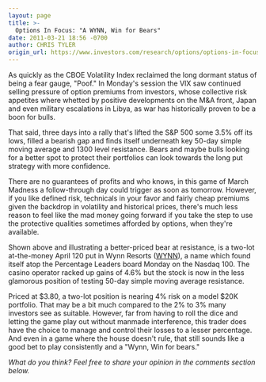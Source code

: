 ```yaml
---
layout: page
title: >-
  Options In Focus: "A WYNN, Win for Bears"
date: 2011-03-21 18:56 -0700
author: CHRIS TYLER
origin_url: https://www.investors.com/research/options/options-in-focus-a-wynn-win-for-bears/
---
```






As quickly as the CBOE Volatility Index reclaimed the long dormant status of being a fear gauge, "Poof." In Monday's session the VIX saw continued selling pressure of option premiums from investors, whose collective risk appetites where whetted by positive developments on the M&A front, Japan and even military escalations in Libya, as war has historically proven to be a boon for bulls. 

  

That said, three days into a rally that's lifted the S&P 500 some 3.5% off its lows, filled a bearish gap and finds itself underneath key 50-day simple moving average and 1300 level resistance. Bears and maybe bulls looking for a better spot to protect their portfolios can look towards the long put strategy with more confidence. 

  

There are no guarantees of profits and who knows, in this game of March Madness a follow-through day could trigger as soon as tomorrow. However, if you like defined risk, technicals in your favor and fairly cheap premiums given the backdrop in volatility and historical prices, there's much less reason to feel like the mad money going forward if you take the step to use the protective qualities sometimes afforded by options, when they're available.

  

  

Shown above and illustrating a better-priced bear at resistance, is a two-lot at-the-money April 120 put in Wynn Resorts ([WYNN](https://research.investors.com/quote.aspx?symbol=WYNN)), a name which found itself atop the Percentage Leaders board Monday on the Nasdaq 100. The casino operator racked up gains of 4.6% but the stock is now in the less glamorous position of testing 50-day simple moving average resistance. 

  

Priced at $3.80, a two-lot position is nearing 4% risk on a model $20K portfolio. That may be a bit much compared to the 2% to 3% many investors see as suitable. However, far from having to roll the dice and letting the game play out without manmade interference, this trader does have the choice to manage and control their losses to a lesser percentage. And even in a game where the house doesn't rule, that still sounds like a good bet to play consistently and a "Wynn, Win for bears."

  

*What do you think? Feel free to share your opinion in the comments section below.*





